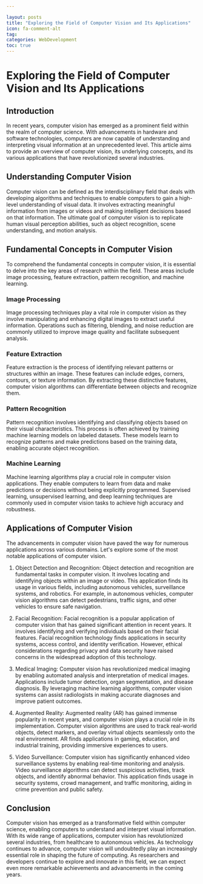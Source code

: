 ```yaml
---

layout: posts
title: "Exploring the Field of Computer Vision and Its Applications"
icon: fa-comment-alt
tag:      
categories: WebDevelopment
toc: true
---
```




# Exploring the Field of Computer Vision and Its Applications

## Introduction

In recent years, computer vision has emerged as a prominent field within the realm of computer science. With advancements in hardware and software technologies, computers are now capable of understanding and interpreting visual information at an unprecedented level. This article aims to provide an overview of computer vision, its underlying concepts, and its various applications that have revolutionized several industries.

## Understanding Computer Vision

Computer vision can be defined as the interdisciplinary field that deals with developing algorithms and techniques to enable computers to gain a high-level understanding of visual data. It involves extracting meaningful information from images or videos and making intelligent decisions based on that information. The ultimate goal of computer vision is to replicate human visual perception abilities, such as object recognition, scene understanding, and motion analysis.

## Fundamental Concepts in Computer Vision

To comprehend the fundamental concepts in computer vision, it is essential to delve into the key areas of research within the field. These areas include image processing, feature extraction, pattern recognition, and machine learning.

### Image Processing

Image processing techniques play a vital role in computer vision as they involve manipulating and enhancing digital images to extract useful information. Operations such as filtering, blending, and noise reduction are commonly utilized to improve image quality and facilitate subsequent analysis.

### Feature Extraction

Feature extraction is the process of identifying relevant patterns or structures within an image. These features can include edges, corners, contours, or texture information. By extracting these distinctive features, computer vision algorithms can differentiate between objects and recognize them.

### Pattern Recognition

Pattern recognition involves identifying and classifying objects based on their visual characteristics. This process is often achieved by training machine learning models on labeled datasets. These models learn to recognize patterns and make predictions based on the training data, enabling accurate object recognition.

### Machine Learning

Machine learning algorithms play a crucial role in computer vision applications. They enable computers to learn from data and make predictions or decisions without being explicitly programmed. Supervised learning, unsupervised learning, and deep learning techniques are commonly used in computer vision tasks to achieve high accuracy and robustness.

## Applications of Computer Vision

The advancements in computer vision have paved the way for numerous applications across various domains. Let's explore some of the most notable applications of computer vision.

1. Object Detection and Recognition: Object detection and recognition are fundamental tasks in computer vision. It involves locating and identifying objects within an image or video. This application finds its usage in various fields, including autonomous vehicles, surveillance systems, and robotics. For example, in autonomous vehicles, computer vision algorithms can detect pedestrians, traffic signs, and other vehicles to ensure safe navigation.

2. Facial Recognition: Facial recognition is a popular application of computer vision that has gained significant attention in recent years. It involves identifying and verifying individuals based on their facial features. Facial recognition technology finds applications in security systems, access control, and identity verification. However, ethical considerations regarding privacy and data security have raised concerns in the widespread adoption of this technology.

3. Medical Imaging: Computer vision has revolutionized medical imaging by enabling automated analysis and interpretation of medical images. Applications include tumor detection, organ segmentation, and disease diagnosis. By leveraging machine learning algorithms, computer vision systems can assist radiologists in making accurate diagnoses and improve patient outcomes.

4. Augmented Reality: Augmented reality (AR) has gained immense popularity in recent years, and computer vision plays a crucial role in its implementation. Computer vision algorithms are used to track real-world objects, detect markers, and overlay virtual objects seamlessly onto the real environment. AR finds applications in gaming, education, and industrial training, providing immersive experiences to users.

5. Video Surveillance: Computer vision has significantly enhanced video surveillance systems by enabling real-time monitoring and analysis. Video surveillance algorithms can detect suspicious activities, track objects, and identify abnormal behavior. This application finds usage in security systems, crowd management, and traffic monitoring, aiding in crime prevention and public safety.

## Conclusion

Computer vision has emerged as a transformative field within computer science, enabling computers to understand and interpret visual information. With its wide range of applications, computer vision has revolutionized several industries, from healthcare to autonomous vehicles. As technology continues to advance, computer vision will undoubtedly play an increasingly essential role in shaping the future of computing. As researchers and developers continue to explore and innovate in this field, we can expect even more remarkable achievements and advancements in the coming years.